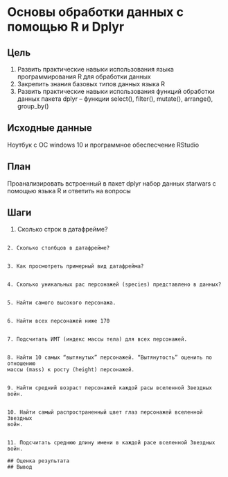 # Основы обработки данных с помощью R и Dplyr
## Цель
1. Развить практические навыки использования языка программирования R для
обработки данных
2. Закрепить знания базовых типов данных языка R
3. Развить практические навыки использования функций обработки данных пакета
dplyr – функции select(), filter(), mutate(), arrange(), group_by()
## Исходные данные
Ноутбук с ОС windows 10 и программное обеспесчение RStudio
## План
Проанализировать встроенный в пакет dplyr набор данных starwars с помощью
языка R и ответить на вопросы

## Шаги
1. Сколько строк в датафрейме?
```n_rows <- starwars %>% nrow()

2. Сколько столбцов в датафрейме?


3. Как просмотреть примерный вид датафрейма?


4. Сколько уникальных рас персонажей (species) представлено в данных?


5. Найти самого высокого персонажа.


6. Найти всех персонажей ниже 170


7. Подсчитать ИМТ (индекс массы тела) для всех персонажей.


8. Найти 10 самых “вытянутых” персонажей. “Вытянутость” оценить по отношению
массы (mass) к росту (height) персонажей.


9. Найти средний возраст персонажей каждой расы вселенной Звездных войн.


10. Найти самый распространенный цвет глаз персонажей вселенной Звездных
войн.


11. Подсчитать среднюю длину имени в каждой расе вселенной Звездных войн.

## Оценка результата
## Вывод
